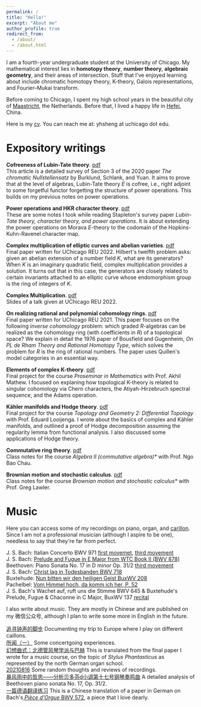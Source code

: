 ```yaml
---
permalink: /
title: "Hello!"
excerpt: "About me"
author_profile: true
redirect_from: 
  - /about/
  - /about.html
---
```


I am a fourth-year undergraduate student at the University of Chicago. My mathematical interest lies in **homotopy theory**, **number theory**, **algebraic geometry**, and their areas of intersection. Stuff that I've enjoyed learning about include chromatic homotopy theory, K-theory, Galois representations, and Fourier–Mukai transform.

Before coming to Chicago, I spent my high school years in the beautiful city of [Maastricht](https://www.holland.com/upload_mm/d/f/c/69557_fullimage_sint-servaas-brug-maas-maastricht-stad-eighty8things-1360%20copy.jpg), the Netherlands. Before that, I lived a happy life in [Hefei](https://cdn.britannica.com/58/138758-050-E5300BEB/Hefei-Anhui-China.jpg), China.

Here is my [cv](https://yunhansheng.github.io/files/cv.pdf). You can reach me at: yhsheng at uchicago dot edu.

Expository writings
======
**Cofreeness of Lubin-Tate theory**. [pdf](https://yunhansheng.github.io/files/cofree.pdf)\
This article is a detailed survey of Section 3 of the 2020 paper _The chromatic Nullstellensatz_ by Burklund, Schlank, and Yuan. It aims to prove that at the level of algebras, Lubin-Tate theory _E_ is cofree, i.e., right adjoint to some forgetful functor forgetting the structure of power operations. This builds on my previous notes on power operations.

**Power operations and HKR character theory**. [pdf](https://yunhansheng.github.io/files/power.pdf)\
These are some notes I took while reading Stapleton's survey paper _Lubin-Tate theory, character theory, and power operations_. It is about extending the power operations on Morava _E_-theory to the codomain of the Hopkins-Kuhn-Ravenel character map.

**Complex multiplication of elliptic curves and abelian varieties**. [pdf](https://yunhansheng.github.io/files/complexmultiplication.pdf)\
Final paper written for UChicago REU 2022. Hilbert's twelfth problem asks: given an abelian extension of a number field _K_, what are its generators? When _K_ is an imaginary quadratic field, complex multiplication provides a solution. It turns out that in this case, the generators are closely related to certain invariants attached to an elliptic curve whose endomorphism group is the ring of integers of _K_.

**Complex Multiplication**. [pdf](https://yunhansheng.github.io/files/REU_presentation__Copy_.pdf)\
Slides of a talk given at UChicago REU 2022.

**On realizing rational and polynomial cohomology rings**. [pdf](http://math.uchicago.edu/~may/REU2021/REUPapers/Sheng.pdf)\
Final paper written for UChicago REU 2021. This paper focuses on the following _inverse cohomology_ problem: which graded _R_-algebras can be realized as the cohomology ring (with coefficients in _R_) of a topological space? We explain in detail the 1976 paper of Bousfield and Gugenheim, _On PL de Rham Theory and Rational Homotopy Type_, which solves the problem for _R_ is the ring of rational numbers. The paper uses Quillen's model categories in an essential way.

**Elements of complex K-theory**. [pdf](https://yunhansheng.github.io/files/K-theory.pdf)\
Final project for the course *Proseminar in Mathematics* with Prof. Akhil Mathew. I focused on explaning how topological K-theory is related to singular cohomology via Chern characters, the Atiyah-Hirzebruch spectral sequence, and the Adams operation.

**Kähler manifolds and Hodge theory**. [pdf](https://yunhansheng.github.io/files/hodge.pdf)\
Final project for the course *Topology and Geometry 2: Differential Topology* with Prof. Eduard Looijenga. I wrote about the basics of complex and Kähler manifolds, and outlined a proof of Hodge decomposition assuming the regularity lemma from functional analysis. I also discussed some applications of Hodge theory.

**Commutative ring theory**. [pdf](https://yunhansheng.github.io/files/commalg-notes.pdf)\
Class notes for the course _Algebra II (commutative algebra)*_ with Prof. Ngo Bao Chau.

**Brownian motion and stochastic calculus**. [pdf](https://yunhansheng.github.io/files/385notes.pdf)\
Class notes for the course _Brownian motion and stochastic calculus*_ with Prof. Greg Lawler.

Music
=====
Here you can access some of my recordings on piano, organ, and [carillon](https://rockefeller.uchicago.edu/the-carillon). Since I am not a professional musician (although I aspire to be one), needless to say that they're far from perfect.

J. S. Bach: Italian Concerto BWV 971 [first movemet](https://www.youtube.com/watch?v=hkrxylmRx6M&ab_channel=AlexSheng), [third movement](https://www.youtube.com/watch?v=Waee-g4nli0&ab_channel=AlexSheng)\
J. S. Bach: [Prelude and Fugue in E Major from WTC Book II (BWV 878)](https://www.youtube.com/watch?v=oTW7xSsUbEU&ab_channel=AlexSheng)\
Beethoven: Piano Sonata No. 17 in D minor Op. 31/2 [third movement](https://www.youtube.com/watch?v=e0xY3oCbO94&ab_channel=AlexSheng)\
J. S. Bach: [Christ lag in Todesbanden BWV 718](https://www.youtube.com/watch?v=uGtclkXkJu4&t=16s&ab_channel=AlexSheng)\
Buxtehude: [Nun bitten wir den heiligen Geist BuxWV 208](https://www.youtube.com/watch?v=h3VJskoBI0o&ab_channel=AlexSheng)\
Pachelbel: [Vom Himmel hoch, da komm ich her, P. 52](https://www.youtube.com/watch?v=WN9jrDjQHg4&ab_channel=AlexSheng)\
J. S. Bach's Wachet auf, ruft uns die Stimme BWV 645 & Buxtehude's Prelude, Fugue & Chaconne in C Major, BuxWV 137 [recital](https://www.youtube.com/watch?v=FXLOuor5fFA&ab_channel=AlexSheng)

I also write about music. They are mostly in Chinese and are published on my 微信公众号, although I plan to write some more in English in the future.

[追寻钟声的脚步](https://mp.weixin.qq.com/s/GmaqEDY9dhYV3VYhS5qB7w) Documenting my trip to Europe where I play on different caillons.\
[所闻（一）](https://mp.weixin.qq.com/s/-czhqmV_LL7WGRndT3vSEg) Some concertgoing experiences.\
[幻想曲式：北德管风琴学派与巴赫](https://mp.weixin.qq.com/s/_mw-4QJDOKoSm0dVjGMLqg) This is translated from the final paper I wrote for a music course, on the topic of _Stylus Phantasticus_ as represented by the north German organ school.\
[20210816](https://mp.weixin.qq.com/s/UOr-OVXynU4PzciSk6kH-g) Some random thoughts and reviews of recordings.\
[暴风雨中的哲思——分析贝多芬d小调第十七号钢琴奏鸣曲](https://mp.weixin.qq.com/s/_wPQFxA-l9xM0IVSPOoOIg) A detailed analysis of Beethoven piano sonata No. 17, Op. 31/2.\
[一篇德语翻译练习](https://mp.weixin.qq.com/s/M27uN_ACzHyyAs8nz0CaPQ) This is a Chinese translation of a paper in German on Bach's[ _Pièce d'Orgue_ BWV 572](https://www.youtube.com/watch?v=9Lrv1oR1WU4&ab_channel=toxiconegro), a piece that I love dearly.
